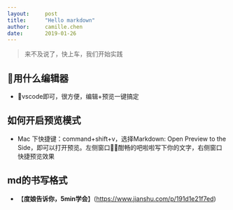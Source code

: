 ```yaml
---
layout:     post
title:      "Hello markdown"
author:     camille.chen
date:       2019-01-26
---
```


> 来不及说了，快上车，我们开始实践

## 用什么编辑器
* vscode即可，很方便，编辑+预览一键搞定

## 如何开启预览模式
* Mac 下快捷键：command+shift+v，选择Markdown: Open Preview to the Side，即可以打开预览。左侧窗口酣畅的吧啦啦写下你的文字，右侧窗口快捷预览效果

## md的书写格式
* 【**度娘告诉你，5min学会**】(https://www.jianshu.com/p/191d1e21f7ed)